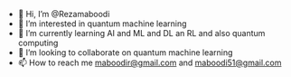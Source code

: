 - 👋 Hi, I’m @Rezamaboodi
- 👀 I’m interested in quantum machine learning   
- 🌱 I’m currently learning AI and ML and DL an RL and also quantum computing
- 💞️ I’m looking to collaborate on quantum machine learning
- 📫 How to reach me maboodir@gmail.com and maboodi51@gmail.com

<!---
Rezamaboodi/Rezamaboodi is a ✨ special ✨ repository because its `README.md` (this file) appears on your GitHub profile.
You can click the Preview link to take a look at your changes.
--->
